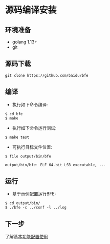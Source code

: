 # 源码编译安装

## 环境准备
- golang 1.13+
- git

## 源码下载
```
git clone https://github.com/baidu/bfe
```

## 编译
- 执行如下命令编译:

```
$ cd bfe
$ make
```

- 执行如下命令运行测试:

```
$ make test
```

- 可执行目标文件位置:

```
$ file output/bin/bfe

output/bin/bfe: ELF 64-bit LSB executable, ...
```

## 运行

- 基于示例配置运行BFE:

```
$ cd output/bin/
$ ./bfe -c ../conf -l ../log
```

## 下一步
了解[基本功能配置使用](../example/guide.md)
